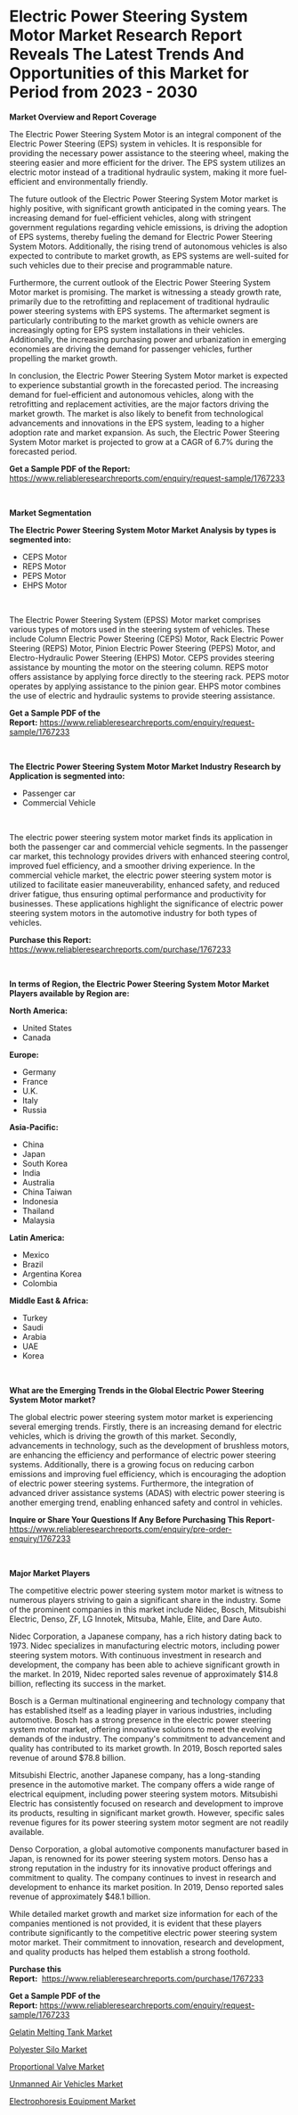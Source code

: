 <p><h1>Electric Power Steering System Motor Market Research Report Reveals The Latest Trends And Opportunities of this Market for Period from 2023 - 2030</h1></p><p><strong>Market Overview and Report Coverage</strong></p>
<p><p>The Electric Power Steering System Motor is an integral component of the Electric Power Steering (EPS) system in vehicles. It is responsible for providing the necessary power assistance to the steering wheel, making the steering easier and more efficient for the driver. The EPS system utilizes an electric motor instead of a traditional hydraulic system, making it more fuel-efficient and environmentally friendly.</p><p>The future outlook of the Electric Power Steering System Motor market is highly positive, with significant growth anticipated in the coming years. The increasing demand for fuel-efficient vehicles, along with stringent government regulations regarding vehicle emissions, is driving the adoption of EPS systems, thereby fueling the demand for Electric Power Steering System Motors. Additionally, the rising trend of autonomous vehicles is also expected to contribute to market growth, as EPS systems are well-suited for such vehicles due to their precise and programmable nature.</p><p>Furthermore, the current outlook of the Electric Power Steering System Motor market is promising. The market is witnessing a steady growth rate, primarily due to the retrofitting and replacement of traditional hydraulic power steering systems with EPS systems. The aftermarket segment is particularly contributing to the market growth as vehicle owners are increasingly opting for EPS system installations in their vehicles. Additionally, the increasing purchasing power and urbanization in emerging economies are driving the demand for passenger vehicles, further propelling the market growth.</p><p>In conclusion, the Electric Power Steering System Motor market is expected to experience substantial growth in the forecasted period. The increasing demand for fuel-efficient and autonomous vehicles, along with the retrofitting and replacement activities, are the major factors driving the market growth. The market is also likely to benefit from technological advancements and innovations in the EPS system, leading to a higher adoption rate and market expansion. As such, the Electric Power Steering System Motor market is projected to grow at a CAGR of 6.7% during the forecasted period.</p></p>
<p><strong>Get a Sample PDF of the Report:</strong> <a href="https://www.reliableresearchreports.com/enquiry/request-sample/1767233">https://www.reliableresearchreports.com/enquiry/request-sample/1767233</a></p>
<p>&nbsp;</p>
<p><strong>Market Segmentation</strong></p>
<p><strong>The Electric Power Steering System Motor Market Analysis by types is segmented into:</strong></p>
<p><ul><li>CEPS Motor</li><li>REPS Motor</li><li>PEPS Motor</li><li>EHPS Motor</li></ul></p>
<p>&nbsp;</p>
<p><p>The Electric Power Steering System (EPSS) Motor market comprises various types of motors used in the steering system of vehicles. These include Column Electric Power Steering (CEPS) Motor, Rack Electric Power Steering (REPS) Motor, Pinion Electric Power Steering (PEPS) Motor, and Electro-Hydraulic Power Steering (EHPS) Motor. CEPS provides steering assistance by mounting the motor on the steering column. REPS motor offers assistance by applying force directly to the steering rack. PEPS motor operates by applying assistance to the pinion gear. EHPS motor combines the use of electric and hydraulic systems to provide steering assistance.</p></p>
<p><strong>Get a Sample PDF of the Report:</strong>&nbsp;<a href="https://www.reliableresearchreports.com/enquiry/request-sample/1767233">https://www.reliableresearchreports.com/enquiry/request-sample/1767233</a></p>
<p>&nbsp;</p>
<p><strong>The Electric Power Steering System Motor Market Industry Research by Application is segmented into:</strong></p>
<p><ul><li>Passenger car</li><li>Commercial Vehicle</li></ul></p>
<p>&nbsp;</p>
<p><p>The electric power steering system motor market finds its application in both the passenger car and commercial vehicle segments. In the passenger car market, this technology provides drivers with enhanced steering control, improved fuel efficiency, and a smoother driving experience. In the commercial vehicle market, the electric power steering system motor is utilized to facilitate easier maneuverability, enhanced safety, and reduced driver fatigue, thus ensuring optimal performance and productivity for businesses. These applications highlight the significance of electric power steering system motors in the automotive industry for both types of vehicles.</p></p>
<p><strong>Purchase this Report:</strong>&nbsp; <a href="https://www.reliableresearchreports.com/purchase/1767233">https://www.reliableresearchreports.com/purchase/1767233</a></p>
<p>&nbsp;</p>
<p><strong>In terms of Region, the Electric Power Steering System Motor Market Players available by Region are:</strong></p>
<p>
    <p> <strong> North America: </strong>
        <ul>
            <li>United States</li>
            <li>Canada</li>
        </ul>
        </p> 
    <p> <strong> Europe: </strong>
        <ul>
            <li>Germany</li>
            <li>France</li>
            <li>U.K.</li>
            <li>Italy</li>
            <li>Russia</li>
        </ul>
        </p> 
    <p> <strong> Asia-Pacific: </strong>
        <ul>
            <li>China</li>
            <li>Japan</li>
            <li>South Korea</li>
            <li>India</li>
            <li>Australia</li>
            <li>China Taiwan</li>
            <li>Indonesia</li>
            <li>Thailand</li>
            <li>Malaysia</li>
        </ul>
        </p> 
    <p> <strong> Latin America: </strong>
        <ul>
            <li>Mexico</li>
            <li>Brazil</li>
            <li>Argentina Korea</li>
            <li>Colombia</li>
        </ul>
        </p> 
    <p> <strong> Middle East & Africa: </strong>
        <ul>
            <li>Turkey</li>
            <li>Saudi</li>
            <li>Arabia</li>
            <li>UAE</li>
            <li>Korea</li>
        </ul>
    </p>
    </p>
<p>&nbsp;</p>
<p><strong>What are the Emerging Trends in the Global Electric Power Steering System Motor market?</strong></p>
<p><p>The global electric power steering system motor market is experiencing several emerging trends. Firstly, there is an increasing demand for electric vehicles, which is driving the growth of this market. Secondly, advancements in technology, such as the development of brushless motors, are enhancing the efficiency and performance of electric power steering systems. Additionally, there is a growing focus on reducing carbon emissions and improving fuel efficiency, which is encouraging the adoption of electric power steering systems. Furthermore, the integration of advanced driver assistance systems (ADAS) with electric power steering is another emerging trend, enabling enhanced safety and control in vehicles.</p></p>
<p><strong>Inquire or Share Your Questions If Any Before Purchasing This Report</strong>- <a href="https://www.reliableresearchreports.com/enquiry/pre-order-enquiry/1767233">https://www.reliableresearchreports.com/enquiry/pre-order-enquiry/1767233</a></p>
<p>&nbsp;</p>
<p><strong>Major Market Players</strong></p>
<p><p>The competitive electric power steering system motor market is witness to numerous players striving to gain a significant share in the industry. Some of the prominent companies in this market include Nidec, Bosch, Mitsubishi Electric, Denso, ZF, LG Innotek, Mitsuba, Mahle, Elite, and Dare Auto. </p><p>Nidec Corporation, a Japanese company, has a rich history dating back to 1973. Nidec specializes in manufacturing electric motors, including power steering system motors. With continuous investment in research and development, the company has been able to achieve significant growth in the market. In 2019, Nidec reported sales revenue of approximately $14.8 billion, reflecting its success in the market.</p><p>Bosch is a German multinational engineering and technology company that has established itself as a leading player in various industries, including automotive. Bosch has a strong presence in the electric power steering system motor market, offering innovative solutions to meet the evolving demands of the industry. The company's commitment to advancement and quality has contributed to its market growth. In 2019, Bosch reported sales revenue of around $78.8 billion.</p><p>Mitsubishi Electric, another Japanese company, has a long-standing presence in the automotive market. The company offers a wide range of electrical equipment, including power steering system motors. Mitsubishi Electric has consistently focused on research and development to improve its products, resulting in significant market growth. However, specific sales revenue figures for its power steering system motor segment are not readily available.</p><p>Denso Corporation, a global automotive components manufacturer based in Japan, is renowned for its power steering system motors. Denso has a strong reputation in the industry for its innovative product offerings and commitment to quality. The company continues to invest in research and development to enhance its market position. In 2019, Denso reported sales revenue of approximately $48.1 billion.</p><p>While detailed market growth and market size information for each of the companies mentioned is not provided, it is evident that these players contribute significantly to the competitive electric power steering system motor market. Their commitment to innovation, research and development, and quality products has helped them establish a strong foothold.</p></p>
<p><strong>Purchase this Report:</strong>&nbsp;&nbsp;<a href="https://www.reliableresearchreports.com/purchase/1767233">https://www.reliableresearchreports.com/purchase/1767233</a></p>
<p></p>
<p><strong>Get a Sample PDF of the Report:</strong>&nbsp;<a href="https://www.reliableresearchreports.com/enquiry/request-sample/1767233">https://www.reliableresearchreports.com/enquiry/request-sample/1767233</a></p>
<p><p><a href="https://www.linkedin.com/pulse/gelatin-melting-tank-market-size-share-global-analysis-fmmje/">Gelatin Melting Tank Market</a></p><p><a href="https://www.linkedin.com/pulse/decoding-polyester-silo-market-deep-dive-latest-trends-k0tfe/">Polyester Silo Market</a></p><p><a href="https://medium.com/@albanamusaj1924/proportional-valve-market-competitive-analysis-market-trends-and-forecast-to-2030-d05e3dc78cee">Proportional Valve Market</a></p><p><a href="https://www.linkedin.com/pulse/unmanned-air-vehicles-market-challenges-opportunities-growth-5gnoe/">Unmanned Air Vehicles Market</a></p><p><a href="https://medium.com/@dorinaprifti56/electrophoresis-equipment-market-analysis-and-sze-forecasted-for-period-from-2023-to-2030-55f4192d206c">Electrophoresis Equipment Market</a></p></p>